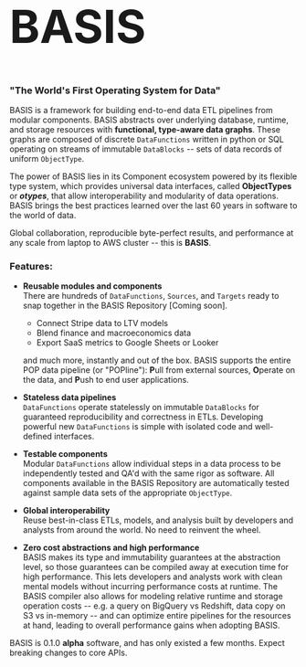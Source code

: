 <h1 style="font-size: 80px">BASIS</h1>

### "The World's First Operating System for Data"
 
BASIS is a framework for building end-to-end data ETL pipelines from modular components. BASIS
abstracts over underlying database, runtime, and storage resources with **functional,
type-aware data graphs**. These graphs are composed of discrete `DataFunctions` written in python or
SQL operating on streams of immutable `DataBlocks` -- sets of data records of uniform `ObjectType`.

The power of BASIS lies in its Component ecosystem powered by its flexible type system, which
provides universal data interfaces, called **ObjectTypes** or _**otypes**_, that allow
interoperability and modularity of data operations. BASIS brings the best practices learned over
the last 60 years in software to the world of data.

Global collaboration, reproducible byte-perfect results, and performance at any
scale from laptop to AWS cluster -- this is **BASIS**.

### Features:

 - **Reusable modules and components**  
   There are hundreds of `DataFunctions`, `Sources`, and `Targets` ready to snap together in
   the BASIS Repository [Coming soon].
   
    - Connect Stripe data to LTV models
    - Blend finance and macroeconomics data
    - Export SaaS metrics to Google Sheets or Looker
    
   and much more, instantly and out of the box. BASIS supports the entire POP data pipeline (or
   "POPline"): **P**ull from external sources, **O**perate on the data, and **P**ush to end
   user applications.
  
 - **Stateless data pipelines**  
   `DataFunctions` operate statelessly on immutable `DataBlocks` for guaranteed reproducibility
   and correctness in ETLs. Developing powerful new `DataFunctions` is simple with isolated code
   and well-defined interfaces.  
     
 - **Testable components**  
   Modular `DataFunctions` allow individual steps in a data process to be independently tested and
   QA'd with the same rigor as software. All components available in the BASIS Repository are
   automatically tested against sample data sets of the appropriate `ObjectType`.
     
 - **Global interoperability**  
   Reuse best-in-class ETLs, models, and analysis built by developers and analysts from around
   the world. No need to reinvent the wheel.
     
 - **Zero cost abstractions and high performance**  
   BASIS makes its type and immutability guarantees at the abstraction level, so those
   guarantees can be compiled away at execution time for high performance. This lets developers and
   analysts work with clean mental models without incurring performance costs at runtime. The
   BASIS compiler also allows for modeling relative runtime and storage operation costs -- e.g. a
   query on BigQuery vs Redshift, data copy on S3 vs in-memory -- and can optimize entire pipelines
   for the resources at hand, leading to overall performance gains when adopting BASIS.
  
BASIS is 0.1.0 **alpha** software, and has only existed a few months. Expect breaking changes to
core APIs. 
